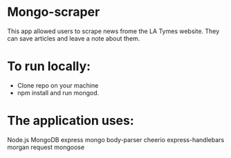 # Mongo-scraper
This app allowed users to scrape news frome the LA Tymes website. They can save articles and leave a note about them.

# To run locally:
- Clone repo on your machine
- npm install and run mongod.

# The application uses:
Node.js
MongoDB
express
mongo
body-parser
cheerio
express-handlebars
morgan
request
mongoose
